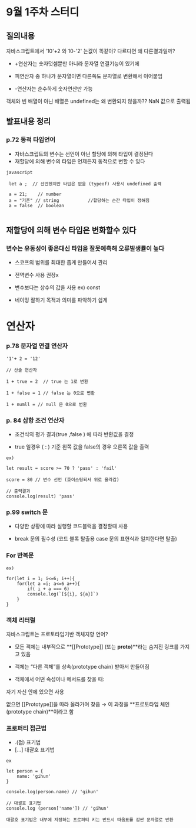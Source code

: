 # 9월 1주차 스터디 

## 질의내용 

자바스크립트에서 '10'+2 와 10-'2' 는값이 똑같아? 다르다면 왜 다른결과일까?

+ +연산자는 숫자덧셈뿐만 아니라 문자열 연결기능이 있기에 

+ 피연산자 중 하나가 문자열이면 다른쪽도 문자열로 변환해서 이어붙임

+ -연산자는 순수하게 숫자연산만 가능 

객체와 빈 배열이 아닌 배열은 undefined는 왜 변환되지 않을까?? NaN 값으로 출력됨

## 발표내용 정리

### p.72 동적 타입언어 
+ 자바스크립트의 변수는 선언이 아닌 할당에 의해 타입이 결정된다 
+ 재할당에 의해 변수의 타입은 언제든지 동적으로 변할 수 있다 



```
javascript

 let a ;  // 선언했지만 타입은 없음 (typeof) 사용시 undefined 출력

 a = 21;    // number
 a = "기훈" // string           //할당하는 순간 타입이 정해짐
 a = false  // boolean
 
```

## 재할당에 의해 변수 타입은 변화할수 있다 

### 변수는 유동성이 좋은대신 타입을 잘못예측해 오류발생률이 높다

+ 스코프의 범위를 최대한 좁게 만들어서 관리

+ 전역변수 사용 권장x

+ 변수보다는 상수의 값을 사용 ex) const 

+ 네이밍 잘하기 목적과 의미를 파악하기 쉽게 



# 연산자

### p.78 문자열 연결 연산자 

```
'1'+ 2 = '12'

// 산술 연산자 

1 + true = 2  // true 는 1로 변환

1 + false = 1 // false 는 0으로 변환

1 + numll = // null 은 0으로 변환
```

### p. 84 삼항 조건 연산자 

+  조건식의 평가 결과(true ,false ) 에 따라 반환값을 결정

+ true 일경우 ( : ) 기준 왼쪽 값을 false의 경우 오른쪽 값을 출력

``` 
ex)

let result = score >= 70 ? 'pass' : 'fail'

score = 80 // 변수 선언 (호이스팅되서 위로 올라감)

// 출력결과
console.log(result) 'pass'
```
### p.99 switch 문 

+ 다양한 상황에 따라 실행할 코드블럭을 결정할때 사용

+ break 문의 필수성 (코드 블록 탈출용 case 문의 표현식과 일치한다면 탈출)


### For 반복문

```
ex) 

for(let i = 1; i<=6; i++){
    for(let a =i; a<=6 a++){
        if( i + a === 6)
        console.log(`[${i}, ${a}]`)
    }
}
```

### 객체 리터럴

자바스크립트는 프로토타입기반 객체지향 언어? 

+ 모든 객체는 내부적으로 **[[Prototype]] (또는 __proto__)**라는 숨겨진 링크를 가지고 있음

+ 객체는 “다른 객체”를 상속(prototype chain) 받아서 만들어짐

+ 객체에서 어떤 속성이나 메서드를 찾을 때:

자기 자신 안에 있으면 사용

없으면 [[Prototype]]을 따라 올라가며 찾음 → 이 과정을 **프로토타입 체인(prototype chain)**이라고 함


### 프로퍼티 접근법

+ .(점) 표기법 
+  [...] 대괄호 표기법

```
ex

let person = {
    name: 'gihun'
}

console.log(person.name) // 'gihun'

// 대괄호 표기법
console.log (person['name']) // 'gihun'

대괄호 표기법은 내부에 지정하는 프로퍼티 키는 반드시 따옴표를 감싼 문자열로 반환
